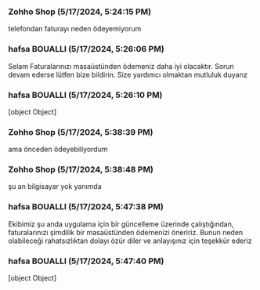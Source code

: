 ### Zohho Shop (5/17/2024, 5:24:15 PM)

telefondan faturayı neden ödeyemiyorum

### hafsa BOUALLI (5/17/2024, 5:26:06 PM)

Selam 
Faturalarınızı masaüstünden ödemeniz daha iyi olacaktır. Sorun devam ederse lütfen bize bildirin. Size yardımcı olmaktan mutluluk duyarız

### hafsa BOUALLI (5/17/2024, 5:26:10 PM)

[object Object]

### Zohho Shop (5/17/2024, 5:38:39 PM)

ama önceden ödeyebiliyordum

### Zohho Shop (5/17/2024, 5:38:48 PM)

şu an bilgisayar yok yanımda

### hafsa BOUALLI (5/17/2024, 5:47:38 PM)

Ekibimiz şu anda uygulama için bir güncelleme üzerinde çalıştığından, faturalarınızı şimdilik bir masaüstünden ödemenizi öneririz. Bunun neden olabileceği rahatsızlıktan dolayı özür diler ve anlayışınız için teşekkür ederiz

### hafsa BOUALLI (5/17/2024, 5:47:40 PM)

[object Object]

